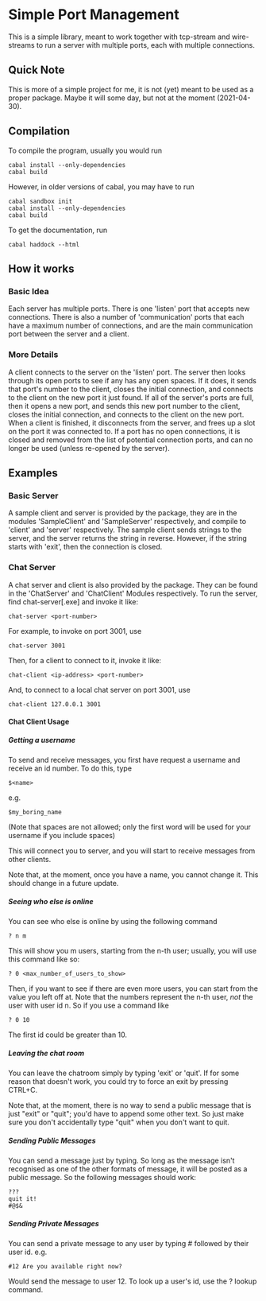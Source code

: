 Simple Port Management
======================

This is a simple library, meant to work together with tcp-stream 
and wire-streams to run a server with multiple ports, each with
multiple connections. 

Quick Note
----------

This is more of a simple project for me, it is not (yet)
meant to be used as a proper package. Maybe it will some
day, but not at the moment (2021-04-30).

Compilation
-----------

To compile the program, usually you would run

	cabal install --only-dependencies
	cabal build

However, in older versions of cabal, you may have
to run

	cabal sandbox init
	cabal install --only-dependencies
	cabal build

To get the documentation, run

	cabal haddock --html

How it works
------------

### Basic Idea

Each server has multiple ports. There is one 'listen' port
that accepts new connections. There is also a number of
'communication' ports that each have a maximum number of
connections, and are the main communication port between
the server and a client.

### More Details

A client connects to the server on the 'listen' port. The
server then looks through its open ports to see if any
has any open spaces. If it does, it sends that port's
number to the client, closes the initial connection,
and connects to the client on the new port it just found.
If all of the server's ports are full, then it opens a new
port, and sends this new port number to the client, closes
the initial connection, and connects to the client on the
new port. When a client is finished, it disconnects from
the server, and frees up a slot on the port it was 
connected to. If a port has no open connections, it is 
closed and removed from the list of potential connection
ports, and can no longer be used (unless re-opened by the
server).

Examples
--------

### Basic Server

A sample client and server is provided by the package, they
are in the modules 'SampleClient' and 'SampleServer' respectively,
and compile to 'client' and 'server' respectively. The sample client
sends strings to the server, and the server returns the string in
reverse. However, if the string starts with 'exit', then the 
connection is closed.

### Chat Server

A chat server and client is also provided by the package. They can
be found in the 'ChatServer' and 'ChatClient' Modules respectively.
To run the server, find chat-server\[.exe\] and invoke it like:

	chat-server <port-number>

For example, to invoke on port 3001, use

	chat-server 3001

Then, for a client to connect to it, invoke it like:

	chat-client <ip-address> <port-number>
	
And, to connect to a local chat server on port 3001, use

	chat-client 127.0.0.1 3001

#### Chat Client Usage

##### Getting a username

To send and receive messages, you first have request a username
and receive an id number. To do this, type

	$<name>
	
e.g.

	$my_boring_name
	
(Note that spaces are not allowed; only the first word will be
used for your username if you include spaces)

This will connect you to server, and you will start to receive
messages from other clients. 

Note that, at the moment, once you have a name, you cannot
change it. This should change in a future update.

##### Seeing who else is online

You can see who else is online by using the following command

	? n m
	
This will show you m users, starting from the n-th user; usually,
you will use this command like so:

	? 0 <max_number_of_users_to_show>
	
Then, if you want to see if there are even more users, you can start
from the value you left off at. Note that the numbers represent
the n-th user, *not* the user with user id n. So if you use a command
like

	? 0 10

The first id could be greater than 10.

##### Leaving the chat room

You can leave the chatroom simply by typing 'exit' or 'quit'.
If for some reason that doesn't work, you could try to force an exit
by pressing CTRL+C.

Note that, at the moment, there is no way to send a public message that
is just "exit" or "quit"; you'd have to append some other text. So just
make sure you don't accidentally type "quit" when you don't want to quit.

##### Sending Public Messages

You can send a message just by typing. So long as the message isn't
recognised as one of the other formats of message, it will be posted
as a public message. So the following messages should work:

	???
	quit it!
	#@$&

##### Sending Private Messages

You can send a private message to any user by typing \# followed by their
user id. e.g.

	#12 Are you available right now?

Would send the message to user 12. To look up a user's id, use the ? lookup
command.
